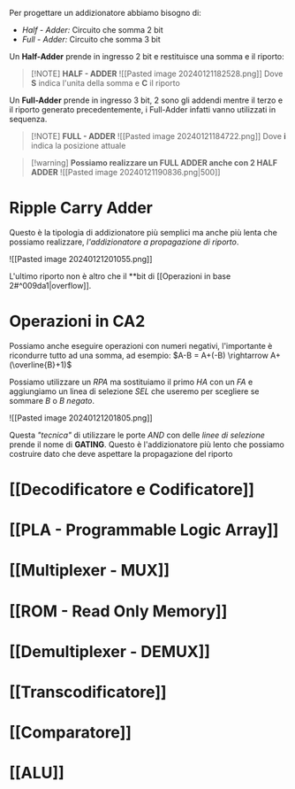 Per progettare un addizionatore abbiamo bisogno di:
- _Half - Adder:_ Circuito che somma 2 bit
- _Full - Adder:_ Circuito che somma 3 bit

Un **Half-Adder** prende in ingresso 2 bit e restituisce una somma e il riporto:

> [!NOTE] **HALF - ADDER**
>![[Pasted image 20240121182528.png]]
>Dove **S** indica l'unita della somma e **C** il riporto
>

Un **Full-Adder** prende in ingresso 3 bit, 2 sono gli addendi mentre il terzo e il riporto generato precedentemente, i Full-Adder infatti vanno utilizzati in sequenza.

> [!NOTE] **FULL - ADDER**
>![[Pasted image 20240121184722.png]]
>Dove **i** indica la posizione attuale

> [!warning] **Possiamo realizzare un FULL ADDER anche con 2 HALF ADDER**
>![[Pasted image 20240121190836.png|500]]

# Ripple Carry Adder
Questo è la tipologia di addizionatore più semplici ma anche più lenta che possiamo realizzare, _l'addizionatore a propagazione di riporto_.

![[Pasted image 20240121201055.png]]

L'ultimo riporto non è altro che il **bit di  [[Operazioni in base 2#^009da1|overflow]].

# Operazioni in CA2
Possiamo anche eseguire operazioni con numeri negativi, l'importante è ricondurre tutto ad una somma, ad esempio:
$A-B = A+(-B) \rightarrow A+(\overline{B}+1)$

Possiamo utilizzare un _RPA_ ma sostituiamo il primo _HA_ con un _FA_ e aggiungiamo un linea di selezione _SEL_ che useremo per scegliere se sommare _B_ o _B negato_.

![[Pasted image 20240121201805.png]]

Questa _"tecnica"_ di utilizzare le porte _AND_ con delle _linee di selezione_ prende il nome di **GATING**.
Questo è l'addizionatore più lento che possiamo costruire dato che deve aspettare la propagazione del riporto

# [[Decodificatore e Codificatore]]
# [[PLA - Programmable Logic Array]]
# [[Multiplexer - MUX]]
# [[ROM - Read Only Memory]]
# [[Demultiplexer - DEMUX]]
# [[Transcodificatore]]
# [[Comparatore]]
# [[ALU]]
